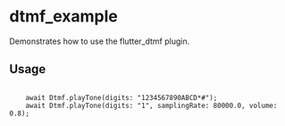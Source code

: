 # dtmf_example

Demonstrates how to use the flutter_dtmf plugin.

## Usage

```

    await Dtmf.playTone(digits: "1234567890ABCD*#");
    await Dtmf.playTone(digits: "1", samplingRate: 80000.0, volume: 0.8);

```